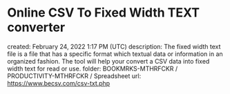 # Online CSV To Fixed Width TEXT converter

created: February 24, 2022 1:17 PM (UTC)
description: The fixed width text file is a file that has a specific format which textual data or information in an organized fashion. The tool will help your convert a CSV data into fixed width text for read or use.
folder: BOOKMRKS-MTHRFCKR / PRODUCTIVITY-MTHRFCKR / Spreadsheet
url: https://www.becsv.com/csv-txt.php